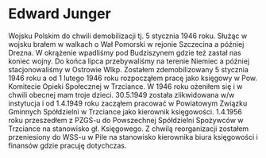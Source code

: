 # Edward Junger

Wojsku Polskim do chwili demobilizacji tj. 5 stycznia 1946 roku.
Służąc w wojsku brałem w walkach o Wał Pomorski w rejonie Szczecina a później Drezna. W okrążenie wpadliśmy pod Budziszynem gdzie też zastał nas koniec wojny.
Do końca lipca przebywaliśmy na terenie Niemiec a później stacjonowaliśmy w Ostrowie Wlkp.
Zostałem zdemobilizowany 5 stycznia 1946 roku a od 1 lutego 1946 roku rozpocząłem pracę jako księgowy w Pow. Komitecie Opieki Społecznej w Trzciance.
W 1946 roku ożeniłem się i w chwili obecnej mam troje dzieci.
30.5.1949 została zlikwidowana w/w instytucja i od 1.4.1949 roku zacząłem pracować w Powiatowym Związku Gminnych Spółdzielni w Trzciance jako kierownik księgowości.
1.4.1956 roku przeszedłem z PZGS-u do Powszechnej Spółdzielni Spożywców w Trzciance na stanowisko gł. Księgowego.
Z chwilą reorganizacji zostałem przeniesiony do WSS-u w Pile na stanowisko kierownika biura księgowości i finansów gdzie pracuję dotychczas.
